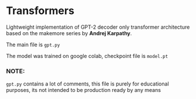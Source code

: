 # Transformers

Lightweight implementation of GPT-2 decoder only transformer architecture based on the makemore series by **Andrej Karpathy**.


The main file is `gpt.py`

The model was trained on google colab, checkpoint file is `model.pt`


### NOTE:

`gpt.py` contains a lot of comments, this file is purely for educational purposes, its not intended to be production ready by any means
